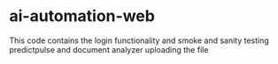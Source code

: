 # ai-automation-web
This code contains the login functionality and smoke and sanity testing predictpulse and document analyzer uploading the file
